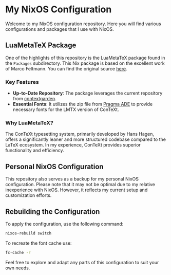 # My NixOS Configuration

Welcome to my NixOS configuration repository. Here you will find various configurations and packages that I use with NixOS. 

## LuaMetaTeX Package

One of the highlights of this repository is the LuaMetaTeX package found in the `Packages` subdirectory. This Nix package is based on the excellent work of Marco Feltmann. You can find the original source [here](https://github.com/marcofeltmann/luametatex.nix/blob/master/context.nix).

### Key Features

- **Up-to-Date Repository**: The package leverages the current repository from [contextgarden](https://github.com/contextgarden/context).
- **Essential Fonts**: It utilizes the zip file from [Pragma ADE](http://lmtx.pragma-ade.nl/install-lmtx/texmf.zip) to provide necessary fonts for the LMTX version of ConTeXt.

### Why LuaMetaTeX?

The ConTeXt typesetting system, primarily developed by Hans Hagen, offers a significantly leaner and more structured codebase compared to the LaTeX ecosystem. In my experience, ConTeXt provides superior functionality and efficiency.

## Personal NixOS Configuration

This repository also serves as a backup for my personal NixOS configuration. Please note that it may not be optimal due to my relative inexperience with NixOS. However, it reflects my current setup and customization efforts.

## Rebuilding the Configuration

To apply the configuration, use the following command:
```sh
nixos-rebuild switch
```

To recreate the font cache use:
```sh
fc-cache -r
```

Feel free to explore and adapt any parts of this configuration to suit your own needs.

